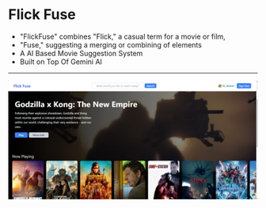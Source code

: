 # Flick Fuse

- "FlickFuse" combines "Flick," a casual term for a movie or film,
- "Fuse," suggesting a merging or combining of elements
- A AI Based Movie Suggestion System
- Built on Top Of Gemini AI

---

![Landing Page](image.png)

